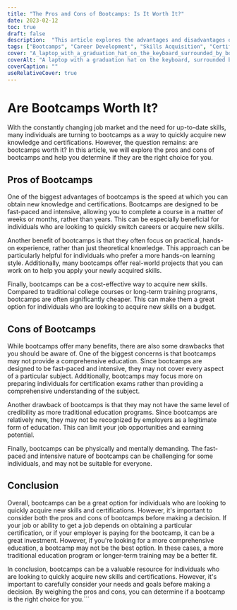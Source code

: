 ```yaml
---
title: "The Pros and Cons of Bootcamps: Is It Worth It?"
date: 2023-02-12
toc: true
draft: false
description:  "This article explores the advantages and disadvantages of bootcamps, and helps individuals determine if they are the right choice for quickly acquiring new skills and certifications."
tags: ["Bootcamps", "Career Development", "Skills Acquisition", "Certifications", "Education", "Job Market", "Hands-on Experience", "Cost-effective", "Comprehensive Education", "Credibility", "Physical and Mental Demand"]
cover: "A_laptop_with_a_graduation_hat_on_the_keyboard_surrounded_by_books.png"
coverAlt: "A laptop with a graduation hat on the keyboard, surrounded by stacks of books and a stopwatch"
coverCaption: ""
useRelativeCover: true
---
```


# Are Bootcamps Worth It?

With the constantly changing job market and the need for up-to-date skills, many individuals are turning to bootcamps as a way to quickly acquire new knowledge and certifications. However, the question remains: are bootcamps worth it? In this article, we will explore the pros and cons of bootcamps and help you determine if they are the right choice for you.

## Pros of Bootcamps

One of the biggest advantages of bootcamps is the speed at which you can obtain new knowledge and certifications. Bootcamps are designed to be fast-paced and intensive, allowing you to complete a course in a matter of weeks or months, rather than years. This can be especially beneficial for individuals who are looking to quickly switch careers or acquire new skills.

Another benefit of bootcamps is that they often focus on practical, hands-on experience, rather than just theoretical knowledge. This approach can be particularly helpful for individuals who prefer a more hands-on learning style. Additionally, many bootcamps offer real-world projects that you can work on to help you apply your newly acquired skills.

Finally, bootcamps can be a cost-effective way to acquire new skills. Compared to traditional college courses or long-term training programs, bootcamps are often significantly cheaper. This can make them a great option for individuals who are looking to acquire new skills on a budget.

## Cons of Bootcamps

While bootcamps offer many benefits, there are also some drawbacks that you should be aware of. One of the biggest concerns is that bootcamps may not provide a comprehensive education. Since bootcamps are designed to be fast-paced and intensive, they may not cover every aspect of a particular subject. Additionally, bootcamps may focus more on preparing individuals for certification exams rather than providing a comprehensive understanding of the subject.

Another drawback of bootcamps is that they may not have the same level of credibility as more traditional education programs. Since bootcamps are relatively new, they may not be recognized by employers as a legitimate form of education. This can limit your job opportunities and earning potential.

Finally, bootcamps can be physically and mentally demanding. The fast-paced and intensive nature of bootcamps can be challenging for some individuals, and may not be suitable for everyone.

## Conclusion

Overall, bootcamps can be a great option for individuals who are looking to quickly acquire new skills and certifications. However, it's important to consider both the pros and cons of bootcamps before making a decision. If your job or ability to get a job depends on obtaining a particular certification, or if your employer is paying for the bootcamp, it can be a great investment. However, if you're looking for a more comprehensive education, a bootcamp may not be the best option. In these cases, a more traditional education program or longer-term training may be a better fit.

In conclusion, bootcamps can be a valuable resource for individuals who are looking to quickly acquire new skills and certifications. However, it's important to carefully consider your needs and goals before making a decision. By weighing the pros and cons, you can determine if a bootcamp is the right choice for you.```
